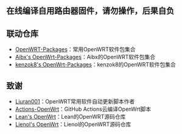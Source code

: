 ## 在线编译自用路由器固件，请勿操作，后果自负

## 联动仓库
- [OpenWRT-Packages](https://github.com/kiddin9/openwrt-packages)：常用OpenWRT软件包集合
- [Aibx's OpenWrt-Packages](https://github.com/Aibx/OpenWRT-Packages)：Aibx的OpenWRT软件包集合
- [kenzok8's OpenWrt-Packages](https://github.com/kenzok8/openwrt-packages)：kenzok8的OpenWRT软件包集合

## 致谢
- [Liuran001](https://github.com/liuran001)：OpenWRT常用软件自动更新脚本作者
- [Actions-OpenWrt](https://github.com/P3TERX/Actions-OpenWrt)：GitHub Actions云编译OpenWrt脚本
- [Lean's OpenWrt](https://github.com/coolsnowwolf/lede)：Lean的OpenWRT源码仓库
- [Lienol's OpenWrt](https://github.com/Lienol/openwrt)：Lienol的OpenWRT源码仓库
